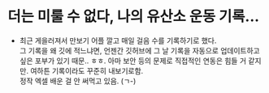 # 더는 미룰 수 없다, 나의 유산소 운동 기록...

- 최근 게을러져서 만보기 어플 깔고 매일 걸음 수를 기록하기로 했다.<br>그 기록을 왜 깃에 적느냐면, 언젠간 깃허브에 그 날 기록을 자동으로 업데이트하고 싶은 포부가 있기 때문.. ㅎㅎ. 아마 보안 등의 문제로 직접적인 연동은 힘들 거 같지만. 여하튼 기록이라도 꾸준히 내보기로함.<br>정작 엑셀 배운 걸 안 써먹고 있음. (ㄱ-)